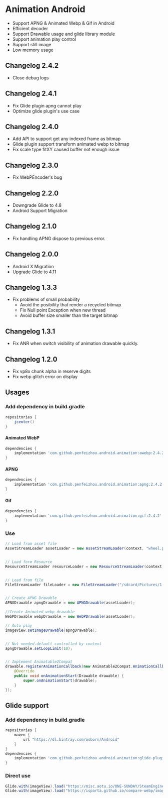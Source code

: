 # Animation Android
* Support APNG & Animated Webp & Gif in Android
* Efficient decoder
* Support Drawable usage and glide library module
* Support animation play control
* Support still image
* Low memory usage

## Changelog 2.4.2
* Close debug logs

## Changelog 2.4.1
* Fix Glide plugin apng cannot play
* Optimize glide plugin's use case


## Changelog 2.4.0
* Add API to support get  any indexed frame as bitmap
* Glide plugin support transform animated webp to bitmap
* Fix scale type fitXY caused buffer not enough issue

## Changelog 2.3.0
* Fix WebPEncoder's bug

## Changelog 2.2.0
* Downgrade Glide to 4.8
* Android Support Migration

## Changelog 2.1.0
* Fix handling APNG dispose to previous error.

## Changelog 2.0.0
* Android X Migration
* Upgrade Glide to 4.11

## Changelog 1.3.3
* Fix problems of small probability
    * Avoid the posibility that render a recycled bitmap
    * Fix Null point Exception when new thread
    * Avoid buffer size smaller than the target bitmap

## Changelog 1.3.1
* Fix ANR when switch visibility of animation drawable quickly.

## Changelog 1.2.0
* Fix vp8x chunk alpha in reserve digits
* Fix webp glitch error on display

## Usages

### Add dependency in build.gradle

```gradle
repositories {
    jcenter()
}
```
#### Animated WebP
```gradle
dependencies {
    implementation 'com.github.penfeizhou.android.animation:awebp:2.4.2'
}
```
#### APNG
```gradle
dependencies {
    implementation 'com.github.penfeizhou.android.animation:apng:2.4.2'
}
```
#### Gif
```gradle
dependencies {
    implementation 'com.github.penfeizhou.android.animation:gif:2.4.2'
}
```
### Use

```java
// Load from asset file
AssetStreamLoader assetLoader = new AssetStreamLoader(context, "wheel.png");


// Load form Resource
ResourceStreamLoader resourceLoader = new ResourceStreamLoader(context, R.drawable.sample);


// Load from file
FileStreamLoader fileLoader = new FileStreamLoader("/sdcard/Pictures/1.webp");


// Create APNG Drawable
APNGDrawable apngDrawable = new APNGDrawable(assetLoader);

//Create Animated webp drawable
WebPDrawable webpDrawable = new WebPDrawable(assetLoader);

// Auto play
imageView.setImageDrawable(apngDrawable);


// Not needed.default controlled by content
apngDrawable.setLoopLimit(10);


// Implement Animatable2Compat
drawable.registerAnimationCallback(new Animatable2Compat.AnimationCallback() {
    @Override
    public void onAnimationStart(Drawable drawable) {
        super.onAnimationStart(drawable);
    }
});
```
## Glide support

### Add dependency in build.gradle

```gradle
repositories {
    maven {
        url "https://dl.bintray.com/osborn/Android"
    }
}
dependencies {
    implementation 'com.github.penfeizhou.android.animation:glide-plugin:2.4.2'
}
```
### Direct use

```java
Glide.with(imageView).load("https://misc.aotu.io/ONE-SUNDAY/SteamEngine.png").into(imageView);
Glide.with(imageView).load("https://isparta.github.io/compare-webp/image/gif_webp/webp/2.webp").into(imageView);
```
